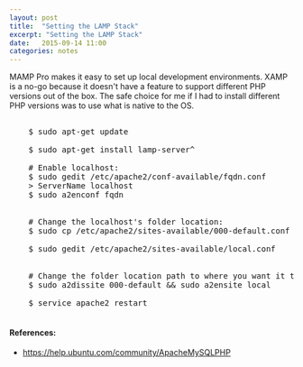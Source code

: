 ```yaml
---
layout: post
title:  "Setting the LAMP Stack"
excerpt: "Setting the LAMP Stack"
date:   2015-09-14 11:00
categories: notes
---
```


MAMP Pro makes it easy to set up local development environments. XAMP is a no-go because it doesn't have a feature to support different PHP versions out of the box. The safe choice for me if I had to install different PHP versions was to use what is native to the OS.

<pre>

    $ sudo apt-get update

    $ sudo apt-get install lamp-server^

    # Enable localhost:
    $ sudo gedit /etc/apache2/conf-available/fqdn.conf
    > ServerName localhost
    $ sudo a2enconf fqdn


    # Change the localhost's folder location:
    $ sudo cp /etc/apache2/sites-available/000-default.conf /etc/apache2/sites-available/local.conf

    $ sudo gedit /etc/apache2/sites-available/local.conf


    # Change the folder location path to where you want it to be
    $ sudo a2dissite 000-default && sudo a2ensite local

    $ service apache2 restart

</pre>

<aside>
    <h4>References:</h4>
    <ul>
        <li><a href="https://help.ubuntu.com/community/ApacheMySQLPHP" target="_blank">https://help.ubuntu.com/community/ApacheMySQLPHP</a></li>
    </ul>
</aside>